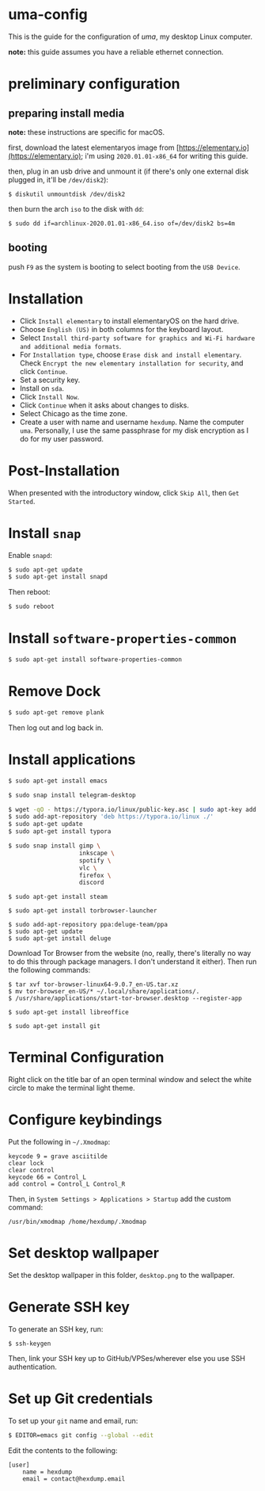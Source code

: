 # uma-config

This is the guide for the configuration of *uma*, my desktop Linux computer.

**note:** this guide assumes you have a reliable ethernet connection.

# preliminary configuration

## preparing install media

**note:** these instructions are specific for macOS.

first, download the latest elementaryos image from [https://elementary.io](https://elementary.io); i'm using `2020.01.01-x86_64` for writing this guide.

then, plug in an usb drive and unmount it (if there's only one external disk plugged in, it'll be `/dev/disk2`):

```
$ diskutil unmountdisk /dev/disk2
```

then burn the arch `iso` to the disk with `dd`:

```
$ sudo dd if=archlinux-2020.01.01-x86_64.iso of=/dev/disk2 bs=4m
```

## booting

push `F9` as the system is booting to select booting from the `USB Device`.

# Installation

- Click `Install elementary` to install elementaryOS on the hard drive.
- Choose `English (US)` in both columns for the keyboard layout.
- Select `Install third-party software for graphics and Wi-Fi hardware and additional media formats`.
- For `Installation type`, choose `Erase disk and install elementary`. Check `Encrypt the new elementary installation for security`, and click `Continue`.
- Set a security key.
- Install on `sda`.
- Click `Install Now`.
- Click `Continue` when it asks about changes to disks.
- Select Chicago as the time zone.
- Create a user with name and username `hexdump`. Name the computer `uma`. Personally, I use the same passphrase for my disk encryption as I do for my user password.

# Post-Installation

When presented with the introductory window, click `Skip All`, then `Get Started`.

# Install `snap`

Enable `snapd`:

```bash
$ sudo apt-get update
$ sudo apt-get install snapd
```

Then reboot:

```bash
$ sudo reboot
```

# Install `software-properties-common`

```bash
$ sudo apt-get install software-properties-common
```

# Remove Dock

```bash
$ sudo apt-get remove plank
```

Then log out and log back in.

# Install applications

```bash
$ sudo apt-get install emacs
```

```bash
$ sudo snap install telegram-desktop
```

```bash
$ wget -qO - https://typora.io/linux/public-key.asc | sudo apt-key add -
$ sudo add-apt-repository 'deb https://typora.io/linux ./'
$ sudo apt-get update
$ sudo apt-get install typora
```

```bash
$ sudo snap install gimp \
                    inkscape \
                    spotify \
                    vlc \
                    firefox \
                    discord
```

```
$ sudo apt-get install steam
```

```
$ sudo apt-get install torbrowser-launcher
```

```
$ sudo add-apt-repository ppa:deluge-team/ppa
$ sudo apt-get update
$ sudo apt-get install deluge
```

Download Tor Browser from the website (no, really, there's literally no way to do this through package managers. I don't understand it either). Then run the following commands:

```
$ tar xvf tor-browser-linux64-9.0.7_en-US.tar.xz
$ mv tor-browser_en-US/* ~/.local/share/applications/.
$ /usr/share/applications/start-tor-browser.desktop --register-app
```

```
$ sudo apt-get install libreoffice
```

```
$ sudo apt-get install git
```

# Terminal Configuration

Right click on the title bar of an open terminal window and select the white circle to make the terminal light theme.

# Configure keybindings

Put the following in `~/.Xmodmap`:

```
keycode 9 = grave asciitilde
clear lock
clear control
keycode 66 = Control_L
add control = Control_L Control_R
```

Then, in `System Settings > Applications > Startup` add the custom command:

```
/usr/bin/xmodmap /home/hexdump/.Xmodmap
```

# Set desktop wallpaper
Set the desktop wallpaper in this folder, `desktop.png` to the wallpaper.

# Generate SSH key

To generate an SSH key, run:

```shell
$ ssh-keygen
```

Then, link your SSH key up to GitHub/VPSes/wherever else you use SSH authentication.

# Set up Git credentials

To set up your `git` name and email, run:

```bash
$ EDITOR=emacs git config --global --edit
```

Edit the contents to the following:

```
[user]
    name = hexdump
    email = contact@hexdump.email
```
